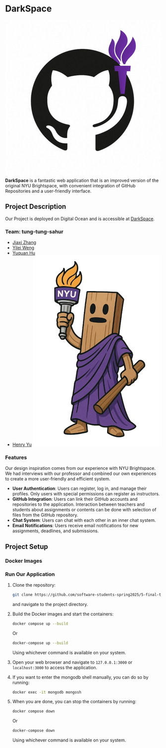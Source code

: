 # DarkSpace
![Team Logo](static/img/logo.png)
**DarkSpace** is a fantastic web application that is an improved version of the original NYU Brightspace, with convenient integration of GitHub Repositories and a user-friendly interface.

## Project Description

Our Project is deployed on Digital Ocean and is accessible at [DarkSpace](https://darkspace-f66yb.ondigitalocean.app/).

### Team: tung-tung-sahur
- [Jiaxi Zhang](https://github.com/SuQichen777)
- [Yilei Weng](https://github.com/ShadderD)
- [Yuquan Hu](https://github.com/N-A-E-S)
- [Henry Yu](https://github.com/ky2389)
![Team Logo](static/img/loader.png)

### Features
Our design inspiration comes from our experience with NYU Brightspace. We had interviews with our professor and combined our own experiences to create a more user-friendly and efficient system.

- **User Authentication**: Users can register, log in, and manage their profiles. Only users with special permissions can register as instructors.
- **GitHub Integration**: Users can link their GitHub accounts and repositories to the application. Interaction between teachers and students about assignments or contents can be done with selection of files from the GitHub repository.
- **Chat System**: Users can chat with each other in an inner chat system.
- **Email Notifications**: Users receive email notifications for new assignments, deadlines, and submissions.

## Project Setup

### Docker Images

### Run Our Application
1. Clone the repository:
   ```bash
   git clone https://github.com/software-students-spring2025/5-final-tung-tung-sahur
   ```
   and navigate to the project directory.

2. Build the Docker images and start the containers:
    ```bash
    docker compose up --build
    ``` 
    Or

    ```bash
    docker-compose up --build
    ```
    Using whichever command is available on your system.

3. Open your web browser and navigate to `127.0.0.1:3000` or `localhost:3000` to access the application.

4. If you want to enter the mongodb shell manually, you can do so by running:
    ```bash
    docker exec -it mongodb mongosh
    ```
5. When you are done, you can stop the containers by running:
    ```bash
    docker compose down
    ```
    Or

    ```bash
    docker-compose down
    ```
    Using whichever command is available on your system.

